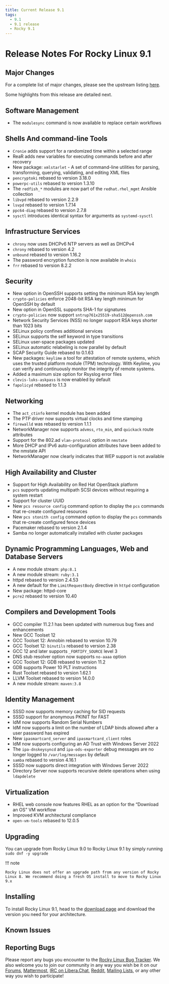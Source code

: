 ```yaml
---
title: Current Release 9.1
tags:
  - 9.1
  - 9.1 release
  - Rocky 9.1
---
```


# Release Notes For Rocky Linux 9.1

## Major Changes

For a complete list of major changes, please see the upstream listing [here](https://access.redhat.com/documentation/en-us/red_hat_enterprise_linux/9/html/9.1_release_notes/overview#overview-major-changes).

Some highlights from this release are detailed next.

## Software Management

* The `modulesync` command is now available to replace certain workflows

## Shells And command-line Tools

* `Cronie` adds support for a randomized time within a selected range
* ReaR adds new variables for executing commands before and after recovery
* New package: `xmlstarlet` - A set of command-line utilities for parsing, transforming, querying, validating, and editing XML files
* `pencryptoki` rebased to version 3.18.0
* `powerpc-utils` rebased to version 1.3.10
* The `redfish_*` modules are now part of the `redhat.rhel_mgmt` Ansible collection
* `libvpd` rebased to version 2.2.9
* `lsvpd` rebased to version 1.7.14
* `ppc64-diag` rebased to version 2.7.8
* `sysctl` introduces identical syntax for arguments as `systemd-sysctl`

## Infrastructure Services

* `chrony` now uses DHCPv6 NTP servers as well as DHCPv4
* `chrony` rebased to version 4.2
* `unbound` rebased to version 1.16.2
* The password encryption function is now available in `whois`
* `frr` rebased to version 8.2.2

## Security

* New option in OpenSSH supports setting the minimum RSA key length
* `crypto-policies` enforce 2048-bit RSA key length minimum for OpenSSH by default
* New option in OpenSSL supports SHA-1 for signatures
* `crypto-policies` now support `sntrup761x25519-sha512@openssh.com`
* Network Security Services (NSS) no longer support RSA keys shorter than 1023 bits
* SELinux policy confines additional services
* SELinux supports the self keyword in type transitions
* SELinux user-space packages updated
* SELinux automatic relabeling is now parallel by default
* SCAP Security Guide rebased to 0.1.63
* New packages: `keylime` a tool for attestation of remote systems, which uses the trusted platform module (TPM) technology. With Keylime, you can verify and continuously monitor the integrity of remote systems.
* Added a maximum size option for Rsyslog error files
* `clevis-luks-askpass` is now enabled by default
* `fapolicyd` rebased to 1.1.3

## Networking

* The `act_ctinfo` kernel module has been added
* The PTP driver now supports virtual clocks and time stamping
* `firewalld` was rebased to version 1.1.1
* NetworkManager now supports `advmss`, `rto_min`, and `quickack` route attributes
* Support for the 802.ad `vlan-protocol` option in `nmstate`
* More DHCP and IPv6 auto-configuration attributes have been added to the nmstate API
* NetworkManager now clearly indicates that WEP support is not available

## High Availability and Cluster

* Support for High Availability on Red Hat OpenStack platform
* `pcs` supports updating multipath SCSI devices without requiring a system restart
* Support for cluster UUID
* New `pcs resource config` command option to display the `pcs` commands that re-create configured resources
* New `pcs stonith config` command option to display the `pcs` commands that re-create configured fence devices
* Pacemaker rebased to version 2.1.4
* Samba no longer automatically installed with cluster packages

## Dynamic Programming Languages, Web and Database Servers

* A new module stream: `php:8.1`
* A new module stream: `ruby:3.1`
* httpd rebased to version 2.4.53
* A new default for the `LimitRequestBody` directive in `httpd` configuration
* New package: httpd-core
* `pcre2` rebased to version 10.40

## Compilers and Development Tools

* GCC compiler 11.2.1 has been updated with numerous bug fixes and enhancements
* New GCC Toolset 12
* GCC Toolset 12: Annobin rebased to version 10.79
* GCC Toolset 12: `binutils` rebased to version 2.38
* GCC 12 and later supports `_FORTIFY_SOURCE` level 3
* DNS stub resolver option now supports `no-aaaa` option
* GCC Toolset 12: GDB rebased to version 11.2
* GDB supports Power 10 PLT instructions
* Rust Toolset rebased to version 1.62.1
* LLVM Toolset rebased to version 14.0.0
* A new module stream: `maven:3.8`

## Identity Management

* SSSD now supports memory caching for SID requests
* SSSD support for anonymous PKINIT for FAST
* IdM now supports Random Serial Numbers
* IdM now supports a limit on the number of LDAP binds allowed after a user password has expired
* New `ipasmartcard_server` and `ipasmartcard_client` roles
* IdM now supports configuring an AD Trust with Windows Server 2022
* The `ipa-dnskeysyncd` and `ipa-ods-exporter` debug messages are no longer logged to `/var/log/messages` by default
* `samba` rebased to version 4.16.1
* SSSD now supports direct integration with Windows Server 2022
* Directory Server now supports recursive delete operations when using `ldapdelete`

## Virtualization

* RHEL web console now features RHEL as an option for the “Download an OS” VM workflow
* Improved KVM architectural compliance
* `open-vm-tools` rebased to 12.0.5

## Upgrading

You can upgrade from Rocky Linux 9.0 to Rocky Linux 9.1 by simply running `sudo dnf -y upgrade`

!!! note

    Rocky Linux does not offer an upgrade path from any version of Rocky Linux 8. We recommend doing a fresh OS install to move to Rocky Linux 9.x

## Installing

To install Rocky Linux 9.1, head to the [download page](https://rockylinux.org/download/) and download the version you need for your architecture. 

## Known Issues

## Reporting Bugs

Please report any bugs you encounter to the [Rocky Linux Bug Tracker](https://bugs.rockylinux.org/). We also welcome you to join our community in any way you wish be it on our [Forums](https://forums.rockylinux.org), [Mattermost](https://chat.rockylinux.org), [IRC on Libera.Chat](irc://irc.liberachat/rockylinux), [Reddit](https://reddit.com/r/rockylinux), [Mailing Lists](https://lists.resf.org), or any other way you wish to participate!


